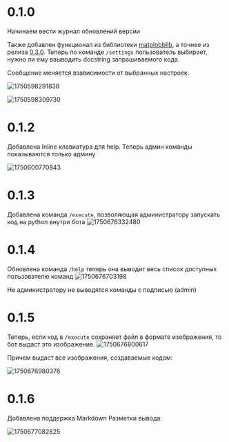 # 0.1.0

Начинаем вести журнал обновлений версии

Также добавлен функционал из библиотеки [matplobblib](https://github.com/Ackrome/matplobblib), а точнее из релиза [0.3.0](https://github.com/Ackrome/matplobblib/releases/tag/v0.3.0). Теперь по команде `/settings` пользователь выбирает, нужно ли ему ваыводить docstring запрашиваемого кода.

Сообщение меняется взависимости от выбранных настроек.

![1750598291838](image/notes/1750598291838.png)

![1750598309730](image/notes/1750598309730.png)

# 0.1.2

Добавлена Inline клавиатура для help. Теперь админ команды показываются только админу

![1750600770843](image/notes/1750600770843.png)

# 0.1.3

Добавлена команда `/execute`, позволяющая администратору запускать код на python внутри бота
![1750676332480](image/notes/1750676332480.png)

# 0.1.4

Обновлена команда `/help` теперь она выводит весь список доступных пользователю команд
![1750676703198](image/notes/1750676703198.png)

Не администратору не выводятся команды с подписью (admin)

# 0.1.5

Теперь, если код в `/execute` сохраняет файл в формате изображения, то бот выдаст это изображение.
![1750676800617](image/notes/1750676800617.png)

Причем выдаст все изображения, создаваемые кодом:

![1750676980376](image/notes/1750676980376.png)

# 0.1.6

Добавлена поддержка Markdown Разметки вывода:

![1750677082825](image/notes/1750677082825.png)
